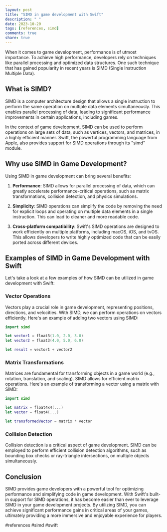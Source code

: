 ```yaml
---
layout: post
title: "SIMD in game development with Swift"
description: " "
date: 2023-10-20
tags: [references, simd]
comments: true
share: true
---
```


When it comes to game development, performance is of utmost importance. To achieve high performance, developers rely on techniques like parallel processing and optimized data structures. One such technique that has gained popularity in recent years is SIMD (Single Instruction Multiple Data).

## What is SIMD?

SIMD is a computer architecture design that allows a single instruction to perform the same operation on multiple data elements simultaneously. This enables parallel processing of data, leading to significant performance improvements in certain applications, including games.

In the context of game development, SIMD can be used to perform operations on large sets of data, such as vertices, vectors, and matrices, in a highly efficient manner. Swift, the powerful programming language from Apple, also provides support for SIMD operations through its "simd" module.

## Why use SIMD in Game Development?

Using SIMD in game development can bring several benefits:

1. **Performance**: SIMD allows for parallel processing of data, which can greatly accelerate performance-critical operations, such as matrix transformations, collision detection, and physics simulations.

2. **Simplicity**: SIMD operations can simplify the code by removing the need for explicit loops and operating on multiple data elements in a single instruction. This can lead to cleaner and more readable code.

3. **Cross-platform compatibility**: Swift's SIMD operations are designed to work efficiently on multiple platforms, including macOS, iOS, and tvOS. This allows developers to write highly optimized code that can be easily ported across different devices.

## Examples of SIMD in Game Development with Swift

Let's take a look at a few examples of how SIMD can be utilized in game development with Swift:

### Vector Operations

Vectors play a crucial role in game development, representing positions, directions, and velocities. With SIMD, we can perform operations on vectors efficiently. Here's an example of adding two vectors using SIMD:

```swift
import simd

let vector1 = float3(1.0, 2.0, 3.0)
let vector2 = float3(4.0, 5.0, 6.0)

let result = vector1 + vector2
```

### Matrix Transformations

Matrices are fundamental for transforming objects in a game world (e.g., rotation, translation, and scaling). SIMD allows for efficient matrix operations. Here's an example of transforming a vector using a matrix with SIMD:

```swift
import simd

let matrix = float4x4(...)
let vector = float4(...)

let transformedVector = matrix * vector
```

### Collision Detection

Collision detection is a critical aspect of game development. SIMD can be employed to perform efficient collision detection algorithms, such as bounding box checks or ray-triangle intersections, on multiple objects simultaneously.

## Conclusion

SIMD provides game developers with a powerful tool for optimizing performance and simplifying code in game development. With Swift's built-in support for SIMD operations, it has become easier than ever to leverage SIMD in your game development projects. By utilizing SIMD, you can achieve significant performance gains in critical areas of your games, ultimately providing a more immersive and enjoyable experience for players.

#references #simd #swift